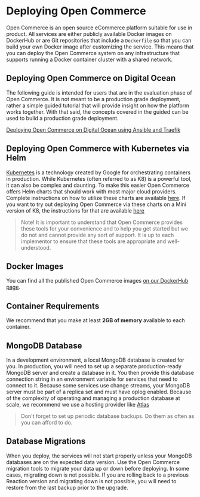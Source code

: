 # Deploying Open Commerce

Open Commerce is an open source eCommerce platform suitable for use in product. All services are either publicly available Docker images on DockerHub or are Git repositories that include a `Dockerfile` so that you can build your own Docker image after customizing the service. This means that you can deploy the Open Commerce system on any infrastructure that supports running a Docker container cluster with a shared network.

## Deploying Open Commerce on Digital Ocean

The following guide is intended for users that are in the evaluation phase of Open Commerce. It is not meant to be a production
grade deployment, rather a simple guided tutorial that will provide insight on how the platform works together. With that said,
the concepts covered in the guided can be used to build a production grade deployment.

[Deploying Open Commerce on Digital Ocean using Ansible and Traefik](https://github.com/reactioncommerce/proxy-traefik)

## Deploying Open Commerce with Kubernetes via Helm

[Kubernetes](https://kubernetes.io/) is a technology created by Google for orchestrating containers in production. While Kubernetes
(often referred to as K8) is a powerful tool, it can also be complex and daunting. To make this easier Open Commerce offers Helm
charts that should work with most major cloud providers. Complete instructions on how to utilize these charts are available [here](https://github.com/reactioncommerce/mailchimp-open-commerce-helm-chart/tree/develop/docs/cloud-deploy).
If you want to try out deploying Open Commerce via these charts on a Mini version of K8, the instructions for that are available [here](https://github.com/reactioncommerce/mailchimp-open-commerce-helm-chart/tree/develop/docs/local-deploy)

> Note! It is important to understand that Open Commerce provides these tools for your convenience and to help you get started but
we do not and cannot provide any sort of support. It is up to each implementor to ensure that these tools are appropriate and well-understood.

## Docker Images

You can find all the published Open Commerce images [on our DockerHub page](https://hub.docker.com/u/reactioncommerce).

## Container Requirements

We recommend that you make at least **2GB of memory** available to each container.

## MongoDB Database

In a development environment, a local MongoDB database is created for you. In production, you will need to set up a separate production-ready MongoDB server and create a database in it. You then provide this database connection string in an environment variable for services that need to connect to it.
Because some services use change streams, your MongoDB server must be part of a replica set and must have oplog enabled. Because of the complexity of operating
and managing a production database at scale, we recommend we use a hosting provider like [Atlas](https://www.mongodb.com/atlas)

> Don't forget to set up periodic database backups. Do them as often as you can afford to do.

## Database Migrations

When you deploy, the services will not start properly unless your MongoDB databases are on the expected data version. Use the Open Commerce migration tools to migrate your data up or down before deploying. In some cases, migrating down is not possible. If you are rolling back to a previous Reaction version and migrating down is not possible, you will need to restore from the last backup prior to the upgrade.
